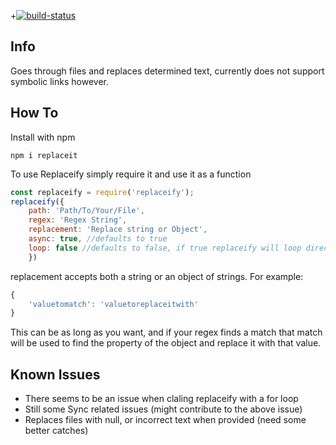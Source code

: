+[![build-status](https://pipelines-badges-service.useast.staging.atlassian.io/badge/atlassian/confluence-web-components.svg)](https://bitbucket.org/atlassian/replaceit/addon/pipelines/home)

## Info
Goes through files and replaces determined text, currently does not support symbolic links however.

## How To

Install with npm
```
npm i replaceit
```

To use Replaceify simply require it and use it as a function

```js
const replaceify = require('replaceify');
replaceify({
    path: 'Path/To/Your/File',
    regex: 'Regex String',
    replacement: 'Replace string or Object',
    async: true, //defaults to true
    loop: false //defaults to false, if true replaceify will loop directories if the path given is a directory
    })
```

replacement accepts both a string or an object of strings. For example:

```js
{
    'valuetomatch': 'valuetoreplaceitwith'
}
```

This can be as long as you want, and if your regex finds a match that match will be used to find the property of the object and replace it with that value.

## Known Issues
* There seems to be an issue when claling replaceify with a for loop
* Still some Sync related issues (might contribute to the above issue)
* Replaces files with null, or incorrect text when provided (need some better catches)